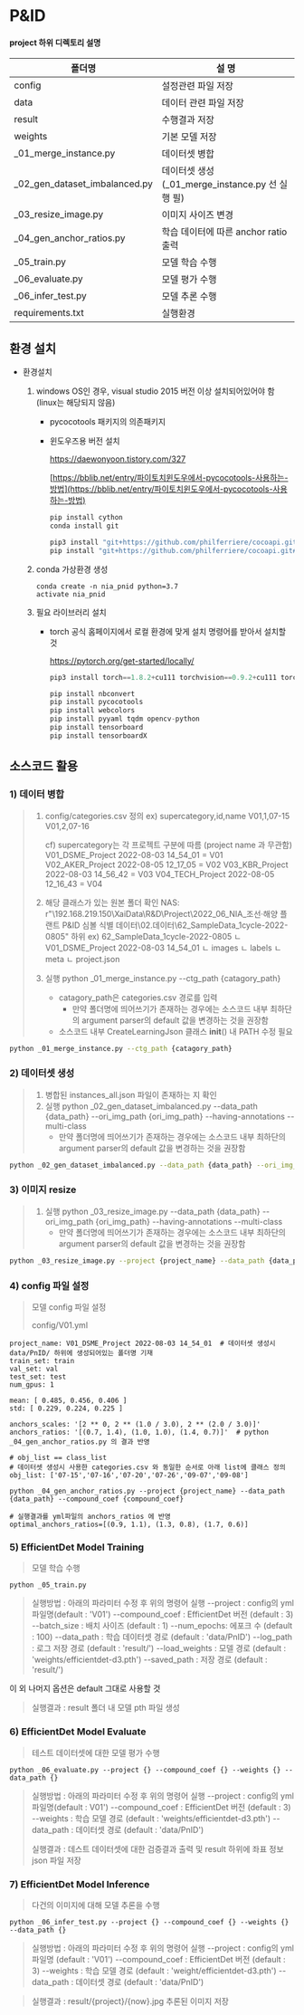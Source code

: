 # P&ID
#### project 하위 디렉토리 설명

| 폴더명 | 설   명 |
| ---------------- | ---------------- |
| config           | 설정관련 파일 저장                    |
| data             | 데이터 관련 파일 저장                 |
| result           | 수행결과 저장                         |
| weights | 기본 모델 저장  |
| _01_merge_instance.py | 데이터셋 병합 |
| _02_gen_dataset_imbalanced.py | 데이터셋 생성 (_01_merge_instance.py 선 실행 필) |
| _03_resize_image.py | 이미지 사이즈 변경 |
| _04_gen_anchor_ratios.py | 학습 데이터에 따른 anchor ratio 출력 |
| _05_train.py | 모델 학습 수행                         			|
| _06_evaluate.py | 모델 평가 수행                    |
| _06_infer_test.py | 모델 추론 수행 |
| requirements.txt 		   | 실행환경                         			|



## 환경 설치

- 환경설치

  1. windows OS인 경우, visual studio 2015 버전 이상 설치되어있어야 함 (linux는 해당되지 않음)

     - pycocotools 패키지의 의존패키지

     - 윈도우즈용 버전 설치

       https://daewonyoon.tistory.com/327

       [https://bblib.net/entry/파이토치윈도우에서-pycocotools-사용하는-방법](https://bblib.net/entry/파이토치윈도우에서-pycocotools-사용하는-방법)

       ```jsx
       pip install cython
       conda install git
       
       pip3 install "git+https://github.com/philferriere/cocoapi.git#egg=pycocotools&subdirectory=PythonAPI"
       pip install "git+https://github.com/philferriere/cocoapi.git#egg=pycocotools&subdirectory=PythonAPI"
       ```

  2. conda 가상환경 생성

     ```
     conda create -n nia_pnid python=3.7
     activate nia_pnid
     ```

     

  3. 필요 라이브러리 설치

     - torch 공식 홈페이지에서 로컬 환경에 맞게 설치 명령어를 받아서 설치할 것

       https://pytorch.org/get-started/locally/

       ```python
       pip3 install torch==1.8.2+cu111 torchvision==0.9.2+cu111 torchaudio===0.8.2 -f https://download.pytorch.org/whl/lts/1.8/torch_lts.html
       
       pip install nbconvert
       pip install pycocotools 
       pip install webcolors 
       pip install pyyaml tqdm opencv-python
       pip install tensorboard
       pip install tensorboardX
       ```

       



## 소스코드 활용

### 1) 데이터 병합

> 1. config/categories.csv 정의
>     ex) supercategory,id,name
>             V01,1,07-15
>             V01,2,07-16
>
>     cf) supercategory는 각 프로젝트 구분에 따름 (project name 과 무관함)
>             V01_DSME_Project 2022-08-03 14_54_01 = V01
>             V02_AKER_Project 2022-08-05 12_17_05 = V02
>     		V03_KBR_Project 2022-08-03 14_56_42   = V03
>             V04_TECH_Project 2022-08-05 12_16_43 = V04
>
>     
>
> 2. 해당 클래스가 있는 원본 폴더 확인
>     NAS: r"\\192.168.219.150\XaiData\R&D\Project\2022_06_NIA_조선·해양 플랜트 P&ID 심볼 식별 데이터\02.데이터\62_SampleData_1cycle-2022-0805" 하위
>     ex) 62_SampleData_1cycle-2022-0805
>             ㄴ V01_DSME_Project 2022-08-03 14_54_01
>                ㄴ images
>                ㄴ labels
>                ㄴ meta
>                ㄴ project.json
>
>     
>
> 3. 실행
>     python _01_merge_instance.py --ctg_path {catagory_path}
>
>     - catagory_path은 categories.csv 경로를 입력
>       - 만약 폴더명에 띄어쓰기가 존재하는 경우에는 소스코드 내부 최하단의 argument parser의 default 값을 변경하는 것을 권장함
>     - 소스코드 내부 CreateLearningJson 클래스 __init__() 내 PATH 수정 필요

```bash
python _01_merge_instance.py --ctg_path {catagory_path}
```



### 2) 데이터셋 생성

> 1. 병합된 instances_all.json 파일이 존재하는 지 확인
> 2. 실행
>    python _02_gen_dataset_imbalanced.py  --data_path {data_path} --ori_img_path {ori_img_path} --having-annotations --multi-class
>    - 만약 폴더명에 띄어쓰기가 존재하는 경우에는 소스코드 내부 최하단의 argument parser의 default 값을 변경하는 것을 권장함

```bash
python _02_gen_dataset_imbalanced.py --data_path {data_path} --ori_img_path {ori_img_path} --having-annotations --multi-class
```



### 3) 이미지 resize

> 1. 실행
>    python _03_resize_image.py  --data_path {data_path} --ori_img_path {ori_img_path} --having-annotations --multi-class
>    - 만약 폴더명에 띄어쓰기가 존재하는 경우에는 소스코드 내부 최하단의 argument parser의 default 값을 변경하는 것을 권장함

```bash
python _03_resize_image.py --project {project_name} --data_path {data_path} --img_size {image_size}
```



### 4) config 파일 설정

> 모델 config 파일 설정
>
> config/V01.yml

```
project_name: V01_DSME_Project 2022-08-03 14_54_01  # 데이터셋 생성시 data/PnID/ 하위에 생성되어있는 폴더명 기재
train_set: train
val_set: val
test_set: test
num_gpus: 1

mean: [ 0.485, 0.456, 0.406 ]
std: [ 0.229, 0.224, 0.225 ]

anchors_scales: '[2 ** 0, 2 ** (1.0 / 3.0), 2 ** (2.0 / 3.0)]'
anchors_ratios: '[(0.7, 1.4), (1.0, 1.0), (1.4, 0.7)]' 	# python _04_gen_anchor_ratios.py 의 결과 반영

# obj_list == class_list
# 데이터셋 생성시 사용한 categories.csv 와 동일한 순서로 아래 list에 클래스 정의
obj_list: ['07-15','07-16','07-20','07-26','09-07','09-08']
```

```
python _04_gen_anchor_ratios.py --project {project_name} --data_path {data_path} --compound_coef {compound_coef}

# 실행결과를 yml파일의 anchors_ratios 에 반영
optimal_anchors_ratios=[(0.9, 1.1), (1.3, 0.8), (1.7, 0.6)]

```



### 5) EfficientDet Model Training

> 모델 학습 수행
```
python _05_train.py
```
> 실행방법 : 아래의 파라미터 수정 후 위의 명령어 실행
>  --project : config의 yml파일명(default : 'V01')
>  --compound_coef : EfficientDet 버전 (default : 3)
>  --batch_size : 배치 사이즈 (default : 1)
>  --num_epochs: 에포크 수 (default : 100)
>  --data_path : 학습 데이터셋 경로 (default : 'data/PnID')
>  --log_path : 로그 저장 경로 (default : 'result/')
>  --load_weights : 모델 경로 (default : 'weights/efficientdet-d3.pth')
>  --saved_path : 저장 경로 (default : 'result/')

이 외 나머지 옵션은 default 그대로 사용할 것

> 실행결과 : result 폴더 내 모델 pth 파일 생성



### 6) EfficientDet Model Evaluate 
> 테스트 데이터셋에 대한 모델 평가 수행 
```
python _06_evaluate.py --project {} --compound_coef {} --weights {} --data_path {} 
```
> 실행방법 : 아래의 파라미터 수정 후 위의 명령어 실행
>  --project : config의 yml파일명(default : V01')
>  --compound_coef : EfficientDet 버전 (default : 3)
>  --weights : 학습 모델 경로 (default : 'weights/efficientdet-d3.pth')
>--data_path :  데이터셋 경로 (default : 'data/PnID')
> 
>실행결과 : 데스트 데이터셋에 대한 검증결과 출력 및 result 하위에 좌표 정보 json 파일 저장




### 7) EfficientDet Model Inference
> 다건의 이미지에 대해 모델 추론을 수행
```
python _06_infer_test.py --project {} --compound_coef {} --weights {} --data_path {}
```
> 실행방법 : 아래의 파라미터 수정 후 위의 명령어 실행
>  --project : config의 yml파일명 (default : 'V01')
>  --compound_coef : EfficientDet 버전 (default : 3)
>  --weights : 학습 모델 경로 (default : 'weight/efficientdet-d3.pth')
>  --data_path : 데이터셋 경로 (default : 'data/PnID')

> 실행결과 : result/{project}/{now}.jpg  추론된 이미지 저장
